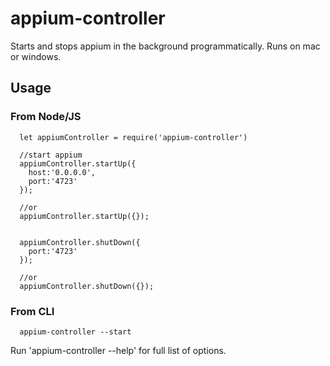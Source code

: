 # appium-controller
Starts and stops appium in the background programmatically. Runs on mac or windows.

## Usage
### From Node/JS

```
  let appiumController = require('appium-controller')

  //start appium
  appiumController.startUp({
    host:'0.0.0.0',
    port:'4723'
  });

  //or
  appiumController.startUp({});


  appiumController.shutDown({
    port:'4723'
  });

  //or
  appiumController.shutDown({});

```

### From CLI
```
  appium-controller --start

```

Run 'appium-controller --help' for full list of options.
